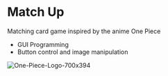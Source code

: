 # Match Up
Matching card game inspired by the anime One Piece
- GUI Programming
- Button control and image manipulation

![One-Piece-Logo-700x394](https://github.com/asce2619/MatchUp/assets/138402261/aaa28324-929a-437b-a282-e3604cf2d277)

